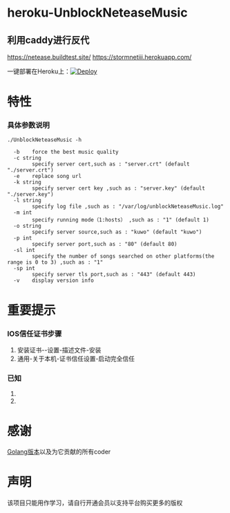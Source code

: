# heroku-UnblockNeteaseMusic
## 利用caddy进行反代

https://netease.buildtest.site/
https://stormnetiii.herokuapp.com/

一键部署在Heroku上：[![Deploy](https://www.herokucdn.com/deploy/button.svg)](https://heroku.com/deploy)

# 特性

### 具体参数说明

```shell
./UnblockNeteaseMusic -h

  -b	force the best music quality
  -c string
    	specify server cert,such as : "server.crt" (default "./server.crt")
  -e	replace song url
  -k string
    	specify server cert key ,such as : "server.key" (default "./server.key")
  -l string
    	specify log file ,such as : "/var/log/unblockNeteaseMusic.log"
  -m int
    	specify running mode（1:hosts） ,such as : "1" (default 1)
  -o string
    	specify server source,such as : "kuwo" (default "kuwo")
  -p int
    	specify server port,such as : "80" (default 80)
  -sl int
    	specify the number of songs searched on other platforms(the range is 0 to 3) ,such as : "1"
  -sp int
    	specify server tls port,such as : "443" (default 443)
  -v	display version info

```

# 重要提示

### IOS信任证书步骤

1. 安装证书--设置-描述文件-安装
2. 通用-关于本机-证书信任设置-启动完全信任

### 已知

1. 
2.
# 感谢

[Golang版本](https://github.com/cnsilvan/UnblockNeteaseMusic)以及为它贡献的所有coder

# 声明
该项目只能用作学习，请自行开通会员以支持平台购买更多的版权
